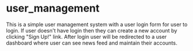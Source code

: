 user_management
===============

This is a simple user management system with a user login form for user to login. If user doesn't have login then they can
create a new account by clicking "Sign Up!" link. After login user will be redirected to a user dashboard where user can
see news feed and maintain their accounts.

